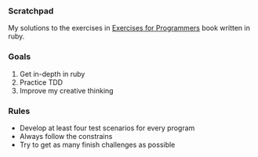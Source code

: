 ### Scratchpad
My solutions to the exercises in [Exercises for Programmers](https://pragprog.com/book/bhwb/exercises-for-programmers) book written in ruby.

### Goals
1. Get in-depth in ruby
2. Practice TDD
3. Improve my creative thinking

### Rules
- Develop at least four test scenarios for every program
- Always follow the constrains
- Try to get as many finish challenges as possible
